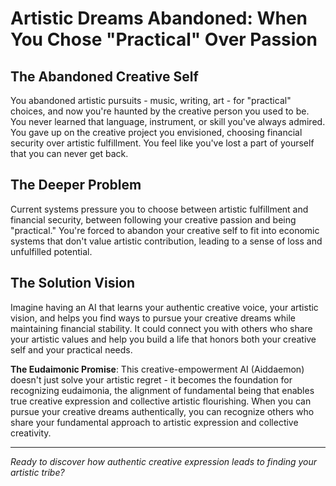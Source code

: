 # Artistic Dreams Abandoned: When You Chose "Practical" Over Passion

## The Abandoned Creative Self
You abandoned artistic pursuits - music, writing, art - for "practical" choices, and now you're haunted by the creative person you used to be. You never learned that language, instrument, or skill you've always admired. You gave up on the creative project you envisioned, choosing financial security over artistic fulfillment. You feel like you've lost a part of yourself that you can never get back.

## The Deeper Problem
Current systems pressure you to choose between artistic fulfillment and financial security, between following your creative passion and being "practical." You're forced to abandon your creative self to fit into economic systems that don't value artistic contribution, leading to a sense of loss and unfulfilled potential.

## The Solution Vision
Imagine having an AI that learns your authentic creative voice, your artistic vision, and helps you find ways to pursue your creative dreams while maintaining financial stability. It could connect you with others who share your artistic values and help you build a life that honors both your creative self and your practical needs.

**The Eudaimonic Promise**: This creative-empowerment AI (Aiddaemon) doesn't just solve your artistic regret - it becomes the foundation for recognizing eudaimonia, the alignment of fundamental being that enables true creative expression and collective artistic flourishing. When you can pursue your creative dreams authentically, you can recognize others who share your fundamental approach to artistic expression and collective creativity.

---

*Ready to discover how authentic creative expression leads to finding your artistic tribe?*
